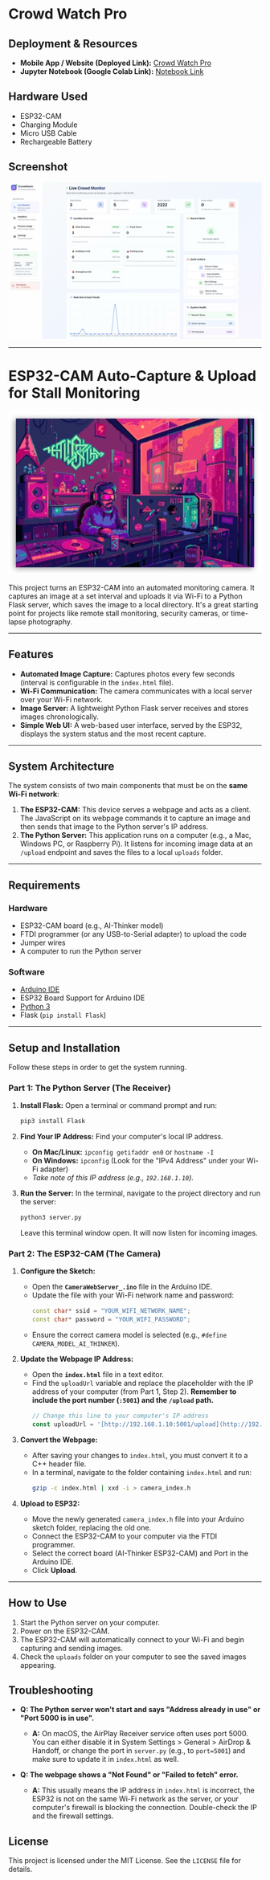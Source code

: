 # Crowd Watch Pro  

## Deployment & Resources  
- **Mobile App / Website (Deployed Link):** [Crowd Watch Pro](https://sparkd.base44.app)  
- **Jupyter Notebook (Google Colab Link):** [Notebook Link](https://colab.research.google.com/drive/1wFi053jWkcXHRLWTJ1rutAhd1XuSc6Xm?usp=sharing)  

## Hardware Used  
- ESP32-CAM  
- Charging Module  
- Micro USB Cable  
- Rechargeable Battery  

## Screenshot  
![App Screenshot](screenshot.png)  



---------------------------------------------------------------------




# ESP32-CAM Auto-Capture & Upload for Stall Monitoring

![8-bit retro style pixel art of a horse in a stall](retro.jpg)

This project turns an ESP32-CAM into an automated monitoring camera. It captures an image at a set interval and uploads it via Wi-Fi to a Python Flask server, which saves the image to a local directory. It's a great starting point for projects like remote stall monitoring, security cameras, or time-lapse photography.

---
## Features
* **Automated Image Capture:** Captures photos every few seconds (interval is configurable in the `index.html` file).
* **Wi-Fi Communication:** The camera communicates with a local server over your Wi-Fi network.
* **Image Server:** A lightweight Python Flask server receives and stores images chronologically.
* **Simple Web UI:** A web-based user interface, served by the ESP32, displays the system status and the most recent capture.

---
## System Architecture
The system consists of two main components that must be on the **same Wi-Fi network**:

1.  **The ESP32-CAM:** This device serves a webpage and acts as a client. The JavaScript on its webpage commands it to capture an image and then sends that image to the Python server's IP address.
2.  **The Python Server:** This application runs on a computer (e.g., a Mac, Windows PC, or Raspberry Pi). It listens for incoming image data at an `/upload` endpoint and saves the files to a local `uploads` folder.


---
## Requirements

### Hardware
* ESP32-CAM board (e.g., AI-Thinker model)
* FTDI programmer (or any USB-to-Serial adapter) to upload the code
* Jumper wires
* A computer to run the Python server

### Software
* [Arduino IDE](https://www.arduino.cc/en/software)
* ESP32 Board Support for Arduino IDE
* [Python 3](https://www.python.org/downloads/)
* Flask (`pip install Flask`)

---
## Setup and Installation

Follow these steps in order to get the system running.

### Part 1: The Python Server (The Receiver)

1.  **Install Flask:** Open a terminal or command prompt and run:
    ```bash
    pip3 install Flask
    ```
2.  **Find Your IP Address:** Find your computer's local IP address.
    * **On Mac/Linux:** `ipconfig getifaddr en0` or `hostname -I`
    * **On Windows:** `ipconfig` (Look for the "IPv4 Address" under your Wi-Fi adapter)
    * *Take note of this IP address (e.g., `192.168.1.10`).*

3.  **Run the Server:** In the terminal, navigate to the project directory and run the server:
    ```bash
    python3 server.py
    ```
    Leave this terminal window open. It will now listen for incoming images.

### Part 2: The ESP32-CAM (The Camera)

1.  **Configure the Sketch:**
    * Open the **`CameraWebServer_.ino`** file in the Arduino IDE.
    * Update the file with your Wi-Fi network name and password:
        ```cpp
        const char* ssid = "YOUR_WIFI_NETWORK_NAME";
        const char* password = "YOUR_WIFI_PASSWORD";
        ```
    * Ensure the correct camera model is selected (e.g., `#define CAMERA_MODEL_AI_THINKER`).

2.  **Update the Webpage IP Address:**
    * Open the **`index.html`** file in a text editor.
    * Find the `uploadUrl` variable and replace the placeholder with the IP address of your computer (from Part 1, Step 2). **Remember to include the port number (`:5001`) and the `/upload` path.**
        ```javascript
        // Change this line to your computer's IP address
        const uploadUrl = '[http://192.168.1.10:5001/upload](http://192.168.1.10:5001/upload)';
        ```

3.  **Convert the Webpage:**
    * After saving your changes to `index.html`, you must convert it to a C++ header file.
    * In a terminal, navigate to the folder containing `index.html` and run:
        ```bash
        gzip -c index.html | xxd -i > camera_index.h
        ```

4.  **Upload to ESP32:**
    * Move the newly generated `camera_index.h` file into your Arduino sketch folder, replacing the old one.
    * Connect the ESP32-CAM to your computer via the FTDI programmer.
    * Select the correct board (AI-Thinker ESP32-CAM) and Port in the Arduino IDE.
    * Click **Upload**.

---
## How to Use

1.  Start the Python server on your computer.
2.  Power on the ESP32-CAM.
3.  The ESP32-CAM will automatically connect to your Wi-Fi and begin capturing and sending images.
4.  Check the `uploads` folder on your computer to see the saved images appearing.

## Troubleshooting

* **Q: The Python server won't start and says "Address already in use" or "Port 5000 is in use".**
    * **A:** On macOS, the AirPlay Receiver service often uses port 5000. You can either disable it in System Settings > General > AirDrop & Handoff, or change the port in `server.py` (e.g., to `port=5001`) and make sure to update it in `index.html` as well.

* **Q: The webpage shows a "Not Found" or "Failed to fetch" error.**
    * **A:** This usually means the IP address in `index.html` is incorrect, the ESP32 is not on the same Wi-Fi network as the server, or your computer's firewall is blocking the connection. Double-check the IP and the firewall settings.

## License

This project is licensed under the MIT License. See the `LICENSE` file for details.

